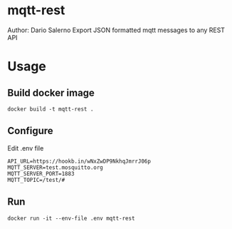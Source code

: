 # mqtt-rest

Author: Dario Salerno
Export JSON formatted mqtt messages to any REST API

# Usage 

## Build docker image 
```
docker build -t mqtt-rest .
```

## Configure 
Edit .env file
```
API_URL=https://hookb.in/wNxZwDP9NkhqJmrrJ06p
MQTT_SERVER=test.mosquitto.org
MQTT_SERVER_PORT=1883
MQTT_TOPIC=/test/#
```

## Run 
```
docker run -it --env-file .env mqtt-rest
```
